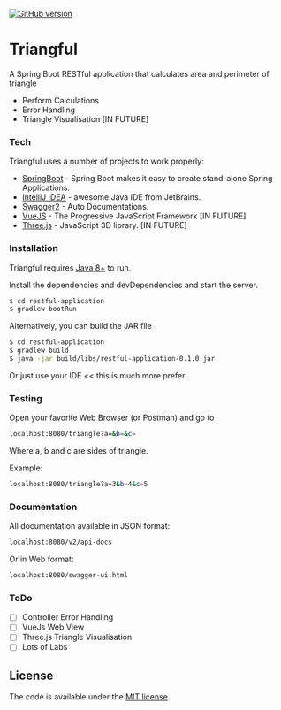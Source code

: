 [![GitHub version](https://badge.fury.io/gh/twinpixxx%2Fhtmlparser.svg)](https://badge.fury.io/gh/twinpixxx%2Fhtmlparser)

# Triangful
A Spring Boot RESTful application that calculates area and perimeter of triangle

  - Perform Calculations
  - Error Handling
  - Triangle Visualisation [IN FUTURE]
  
### Tech

Triangful uses a number of projects to work properly:

* [SpringBoot](https://spring.io/projects/spring-boot) - Spring Boot makes it easy to create stand-alone Spring Applications.
* [IntelliJ IDEA](https://www.jetbrains.com/idea/) - awesome Java IDE from JetBrains.
* [Swagger2](https://swagger.io/) - Auto Documentations. 
* [VueJS](https://vuejs.org/) - The Progressive JavaScript Framework [IN FUTURE]
* [Three.js](https://threejs.org/) - JavaScript 3D library. [IN FUTURE]


### Installation

Triangful requires [Java 8+](https://java.com/) to run.

Install the dependencies and devDependencies and start the server.

```sh
$ cd restful-application
$ gradlew bootRun
```
Alternatively, you can build the JAR file
```sh
$ cd restful-application
$ gradlew build
$ java -jar build/libs/restful-application-0.1.0.jar
```
Or just use your IDE << this is much more prefer.

### Testing

Open your favorite Web Browser (or Postman) and go to

```sh
localhost:8080/triangle?a=&b=&c=
```
Where a, b and c are sides of triangle.

Example:
```sh
localhost:8080/triangle?a=3&b=4&c=5
```
### Documentation
All documentation available in JSON format:
 ```sh
localhost:8080/v2/api-docs
```
Or in Web format:
 ```sh
localhost:8080/swagger-ui.html
```
### ToDo

- [ ] Controller Error Handling
- [ ] VueJs Web View
- [ ] Three.js Triangle Visualisation
- [ ] Lots of Labs

## License

The code is available under the [MIT license](LICENSE.md).